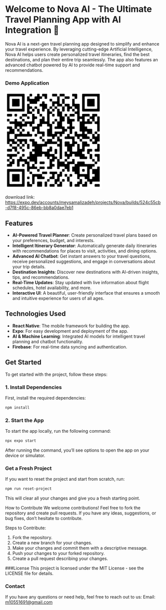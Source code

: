 # Welcome to Nova AI - The Ultimate Travel Planning App with AI Integration 🚀

Nova AI is a next-gen travel planning app designed to simplify and enhance your travel experience. By leveraging cutting-edge Artificial Intelligence, Nova AI helps users create personalized travel itineraries, find the best destinations, and plan their entire trip seamlessly. The app also features an advanced chatbot powered by AI to provide real-time support and recommendations.

### Demo Application
![download app](assets/images/Capturefsd.PNG)

download link:
https://expo.dev/accounts/meysamalizadeh/projects/Nova/builds/524c55cb-d7f8-495c-86eb-bb8a0dae7eb1

## Features

- **AI-Powered Travel Planner**: Create personalized travel plans based on your preferences, budget, and interests.
- **Intelligent Itinerary Generator**: Automatically generate daily itineraries with recommendations for places to visit, activities, and dining options.
- **Advanced AI Chatbot**: Get instant answers to your travel questions, receive personalized suggestions, and engage in conversations about your trip details.
- **Destination Insights**: Discover new destinations with AI-driven insights, tips, and recommendations.
- **Real-Time Updates**: Stay updated with live information about flight schedules, hotel availability, and more.
- **Interactive UI**: A beautiful, user-friendly interface that ensures a smooth and intuitive experience for users of all ages.

## Technologies Used

- **React Native**: The mobile framework for building the app.
- **Expo**: For easy development and deployment of the app.
- **AI & Machine Learning**: Integrated AI models for intelligent travel planning and chatbot functionality.
- **Firebase**: For real-time data syncing and authentication.

## Get Started

To get started with the project, follow these steps:

### 1. Install Dependencies

   First, install the required dependencies:

   ```bash
   npm install
```
### 2. Start the App
To start the app locally, run the following command:
```bash
npx expo start
```
After running the command, you’ll see options to open the app on your device or simulator.

### Get a Fresh Project
If you want to reset the project and start from scratch, run:
```bash
npm run reset-project
```
This will clear all your changes and give you a fresh starting point.

How to Contribute
We welcome contributions! Feel free to fork the repository and create pull requests. If you have any ideas, suggestions, or bug fixes, don’t hesitate to contribute.

Steps to Contribute:
1. Fork the repository.
2. Create a new branch for your changes.
4. Make your changes and commit them with a descriptive message.
5. Push your changes to your forked repository.
6. Create a pull request describing your changes.

###License
This project is licensed under the MIT License - see the LICENSE file for details.

### Contact
If you have any questions or need help, feel free to reach out to us:
Email: m10551691@gmail.com
